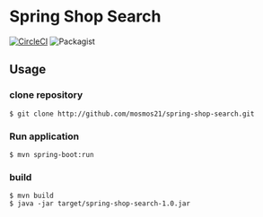Spring Shop Search
====

[![CircleCI](https://circleci.com/gh/mosmos21/spring-shop-search/tree/master.svg?style=svg)](https://circleci.com/gh/mosmos21/spring-shop-search/tree/master)
![Packagist](https://img.shields.io/packagist/l/doctrine/orm.svg)

## Usage

### clone repository
```
$ git clone http://github.com/mosmos21/spring-shop-search.git
```

### Run application
```
$ mvn spring-boot:run
```
  
 ### build
 ```
 $ mvn build
 $ java -jar target/spring-shop-search-1.0.jar
 ```
